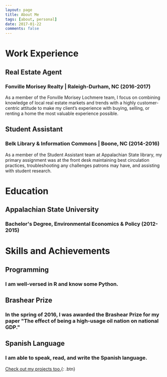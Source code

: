 ```yaml
---
layout: page
title: About Me
tags: [about, personal]
date: 2017-01-22
comments: false
---
```


# Work Experience

## Real Estate Agent

### Fonville Morisey Realty | Raleigh-Durham, NC (2016-2017)

As a member of the Fonville Morisey Lochmere team, I focus on combining knowledge of local real estate markets and trends with a highly customer-centric attitude to make my client’s experience with buying, selling, or renting a home the most valuable experience possible.

## Student Assistant

### Belk Library & Information Commons | Boone, NC  (2014-2016)

As a member of the Student Assistant team at Appalachian State library, my primary assignment was at the front desk maintaining best circulation practices, troubleshooting any challenges patrons may have, and assisting with student research.

# Education

## Appalachian State University

### Bachelor's Degree, Environmental Economics & Policy (2012-2015)  

# Skills and Achievements

## Programming

### I am well-versed in R and know some Python.

## Brashear Prize

### In the spring of 2016, I was awarded the Brashear Prize for my paper "The effect of being a high-usage oil nation on national GDP."

## Spanish Language

### I am able to speak, read, and write the Spanish language.
      
[Check out my projects too.](https://kiefersmith.github.io/projects/){: .btn}
